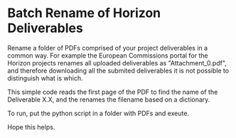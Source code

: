 # Batch Rename of Horizon Deliverables

Rename a folder of PDFs comprised of your project deliverables in a common way. For example the European Commissions portal for the Horizon projects renames all uploaded deliverables as "Attachment_0.pdf", and therefore downloading all the submited deliverables it is not possible to distinguish what is which.

This simple code reads the first page of the PDF to find the name of the Deliverable X.X, and the renames the filename based on a dictionary.

To run, put the python script in a folder with PDFs and exeute.

Hope this helps.
